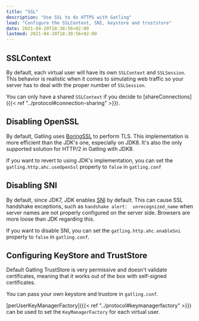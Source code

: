 ```yaml
---
title: "SSL"
description: "Use SSL to do HTTPS with Gatling"
lead: "Configure the SSLContext, SNI, keystore and truststore"
date: 2021-04-20T18:30:56+02:00
lastmod: 2021-04-20T18:30:56+02:00
---
```


## SSLContext

By default, each virtual user will have its own `SSLContext` and `SSLSession`.
This behavior is realistic when it comes to simulating web traffic so your server has to deal with the proper number of `SSLSession`.

You can only have a shared `SSLContext` if you decide to [shareConnections]({{< ref "../protocol#connection-sharing" >}}).

## Disabling OpenSSL

By default, Gatling uses [BoringSSL](https://opensource.google.com/projects/boringssl) to perform TLS.
This implementation is more efficient than the JDK's one, especially on JDK8.
It's also the only supported solution for HTTP/2 in Gatling with JDK8.

If you want to revert to using JDK's implementation, you can set the `gatling.http.ahc.useOpenSsl` property to `false` in `gatling.conf`

## Disabling SNI

By default, since JDK7, JDK enables [SNI](http://en.wikipedia.org/wiki/Server_Name_Indication) by default.
This can cause SSL handshake exceptions, such as `handshake alert:  unrecognized_name` when server names are not properly configured on the server side.
Browsers are more loose than JDK regarding this.

If you want to disable SNI, you can set the `gatling.http.ahc.enableSni` property to `false` in `gatling.conf`.

## Configuring KeyStore and TrustStore

Default Gatling TrustStore is very permissive and doesn't validate certificates,
meaning that it works out of the box with self-signed certificates.

You can pass your own keystore and trustore in `gatling.conf`.

[perUserKeyManagerFactory]({{< ref "../protocol#keymanagerfactory" >}}) can be used to set the `KeyManagerFactory` for each virtual user.
